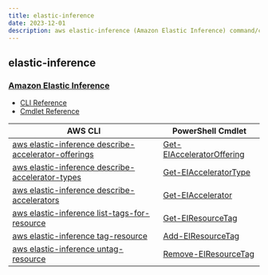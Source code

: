 ```yaml
---
title: elastic-inference
date: 2023-12-01
description: aws elastic-inference (Amazon Elastic Inference) command/cmdlet list.
---
```


## elastic-inference

### [Amazon Elastic Inference](https://aws.amazon.com/machine-learning/elastic-inference/)

* [CLI Reference](https://awscli.amazonaws.com/v2/documentation/api/latest/reference/elastic-inference/index.html)
* [Cmdlet Reference](https://docs.aws.amazon.com/powershell/latest/reference/items/ElasticInference_cmdlets.html)

|AWS CLI|PowerShell Cmdlet|
|----|----|
|[aws elastic-inference describe-accelerator-offerings](https://awscli.amazonaws.com/v2/documentation/api/latest/reference/elastic-inference/describe-accelerator-offerings.html)|[Get-EIAcceleratorOffering](https://docs.aws.amazon.com/powershell/latest/reference/items/Get-EIAcceleratorOffering.html)|
|[aws elastic-inference describe-accelerator-types](https://awscli.amazonaws.com/v2/documentation/api/latest/reference/elastic-inference/describe-accelerator-types.html)|[Get-EIAcceleratorType](https://docs.aws.amazon.com/powershell/latest/reference/items/Get-EIAcceleratorType.html)|
|[aws elastic-inference describe-accelerators](https://awscli.amazonaws.com/v2/documentation/api/latest/reference/elastic-inference/describe-accelerators.html)|[Get-EIAccelerator](https://docs.aws.amazon.com/powershell/latest/reference/items/Get-EIAccelerator.html)|
|[aws elastic-inference list-tags-for-resource](https://awscli.amazonaws.com/v2/documentation/api/latest/reference/elastic-inference/list-tags-for-resource.html)|[Get-EIResourceTag](https://docs.aws.amazon.com/powershell/latest/reference/items/Get-EIResourceTag.html)|
|[aws elastic-inference tag-resource](https://awscli.amazonaws.com/v2/documentation/api/latest/reference/elastic-inference/tag-resource.html)|[Add-EIResourceTag](https://docs.aws.amazon.com/powershell/latest/reference/items/Add-EIResourceTag.html)|
|[aws elastic-inference untag-resource](https://awscli.amazonaws.com/v2/documentation/api/latest/reference/elastic-inference/untag-resource.html)|[Remove-EIResourceTag](https://docs.aws.amazon.com/powershell/latest/reference/items/Remove-EIResourceTag.html)|

